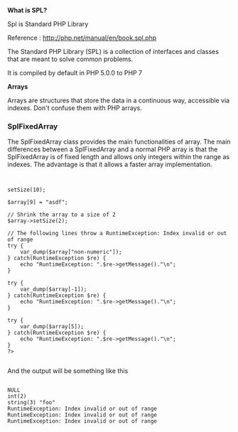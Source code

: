 
<b> What is SPL? </b>

Spl is Standard PHP Library

Reference : http://php.net/manual/en/book.spl.php

The Standard PHP Library (SPL) is a collection of interfaces and classes that are meant to solve common problems. 

It is compiled by default in PHP 5.0.0 to PHP 7

<b>Arrays</b>

Arrays are structures that store the data in a continuous way, accessible via indexes. Don't confuse them with PHP arrays.

<h3>SplFixedArray</h3>

The SplFixedArray class provides the main functionalities of array. The main differences between a SplFixedArray and a normal PHP array is that the SplFixedArray is of fixed length and allows only integers within the range as indexes. The advantage is that it allows a faster array implementation.

<code>

<?php
// Initialize the array with a fixed length
$array = new SplFixedArray(5);

$array[1] = 2;
$array[4] = "foo";

var_dump($array[0]); // NULL
var_dump($array[1]); // int(2)

var_dump($array["4"]); // string(3) "foo"

// Increase the size of the array to 10
$array->setSize(10);

$array[9] = "asdf";

// Shrink the array to a size of 2
$array->setSize(2);

// The following lines throw a RuntimeException: Index invalid or out of range
try {
    var_dump($array["non-numeric"]);
} catch(RuntimeException $re) {
    echo "RuntimeException: ".$re->getMessage()."\n";
}

try {
    var_dump($array[-1]);
} catch(RuntimeException $re) {
    echo "RuntimeException: ".$re->getMessage()."\n";
}

try {
    var_dump($array[5]);
} catch(RuntimeException $re) {
    echo "RuntimeException: ".$re->getMessage()."\n";
}
?>

</code>

And the output will be something like this 

<code>
NULL
int(2)
string(3) "foo"
RuntimeException: Index invalid or out of range
RuntimeException: Index invalid or out of range
RuntimeException: Index invalid or out of range
</code>

